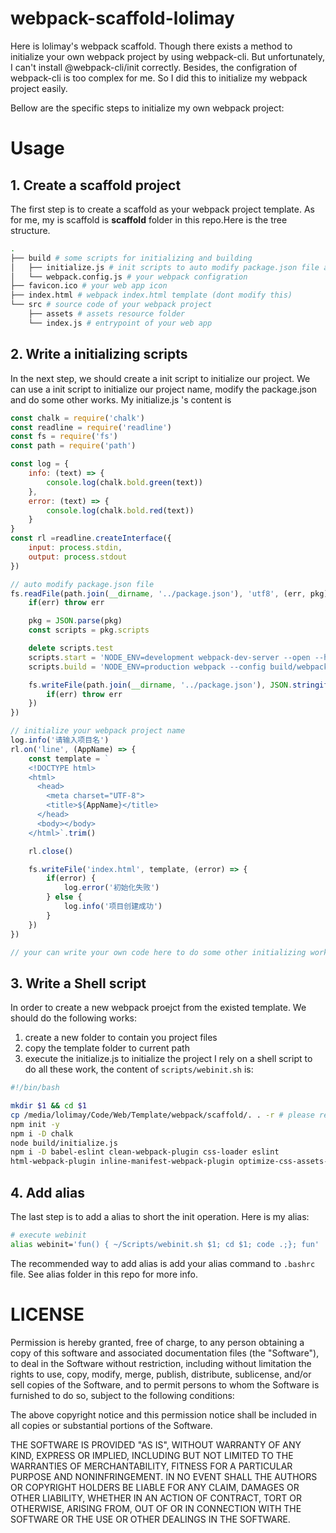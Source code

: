 # webpack-scaffold-lolimay

Here is lolimay's webpack scaffold. Though there exists a method to initialize your own webpack project by using webpack-cli.
But unfortunately, I can't install @webpack-cli/init correctly. Besides, the configration of webpack-cli is too complex for me.
So I did this to initialize my webpack project easily.

Bellow are the specific steps to initialize my own webpack project:

# Usage
## 1. Create a scaffold project
The first step is to create a scaffold as your webpack project template. As for me, my is scaffold is **scaffold** folder in this repo.Here is the tree structure.
````bash
.
├── build # some scripts for initializing and building
│   ├── initialize.js # init scripts to auto modify package.json file and generate your project name (web app title)
│   └── webpack.config.js # your webpack configration
├── favicon.ico # your web app icon
├── index.html # webpack index.html template (dont modify this)
└── src # source code of your webpack project
    ├── assets # assets resource folder
    └── index.js # entrypoint of your web app
````

## 2. Write a initializing scripts
In the next step, we should create a init script to initialize our project. We can use a init script to initialize our project name, modify the package.json and do some other works. My initialize.js 's content is
````js
const chalk = require('chalk')
const readline = require('readline')
const fs = require('fs')
const path = require('path')

const log = {
    info: (text) => {
        console.log(chalk.bold.green(text))
    },
    error: (text) => {
        console.log(chalk.bold.red(text))
    }
}
const rl =readline.createInterface({
    input: process.stdin,
    output: process.stdout
})

// auto modify package.json file
fs.readFile(path.join(__dirname, '../package.json'), 'utf8', (err, pkg) => {
    if(err) throw err

    pkg = JSON.parse(pkg)
    const scripts = pkg.scripts

    delete scripts.test
    scripts.start = 'NODE_ENV=development webpack-dev-server --open --hot --config build/webpack.config.js'
    scripts.build = 'NODE_ENV=production webpack --config build/webpack.config.js'

    fs.writeFile(path.join(__dirname, '../package.json'), JSON.stringify(pkg, null, 4), (err) => {
        if(err) throw err
    })
})

// initialize your webpack project name
log.info('请输入项目名')
rl.on('line', (AppName) => {
    const template = `
    <!DOCTYPE html>
    <html>
      <head>
        <meta charset="UTF-8">
        <title>${AppName}</title>
      </head>
      <body></body>
    </html>`.trim()

    rl.close()

    fs.writeFile('index.html', template, (error) => {
        if(error) {
            log.error('初始化失败')
        } else {
            log.info('项目创建成功')
        }
    })
})

// your can write your own code here to do some other initializing works
````
## 3. Write a Shell script
In order to create a new webpack proejct from the existed template. We should do the following works: 
1. create a new folder to contain you project files
2. copy the template folder to current path
3. execute the initialize.js to initialize the project
I rely on a shell script to do all these work, the content of `scripts/webinit.sh` is:
````bash
#!/bin/bash

mkdir $1 && cd $1
cp /media/lolimay/Code/Web/Template/webpack/scaffold/. . -r # please replace the path to your own webpack template path
npm init -y
npm i -D chalk
node build/initialize.js
npm i -D babel-eslint clean-webpack-plugin css-loader eslint
html-webpack-plugin inline-manifest-webpack-plugin optimize-css-assets-webpack-plugin style-loader uglifyjs-webpack-plugin webpack webpack-cli webpack-dev-server webpack-merge copy-webpack-plugin
````
## 4. Add alias
The last step is to add a alias to short the init operation. Here is my alias:
````bash
# execute webinit
alias webinit='fun() { ~/Scripts/webinit.sh $1; cd $1; code .;}; fun'
````
The recommended way to add alias is add your alias command to `.bashrc ` file. See alias folder in this repo for more info.

# LICENSE
Permission is hereby granted, free of charge, to any person obtaining a copy
of this software and associated documentation files (the "Software"), to deal
in the Software without restriction, including without limitation the rights
to use, copy, modify, merge, publish, distribute, sublicense, and/or sell
copies of the Software, and to permit persons to whom the Software is
furnished to do so, subject to the following conditions:

The above copyright notice and this permission notice shall be included in all
copies or substantial portions of the Software.

THE SOFTWARE IS PROVIDED "AS IS", WITHOUT WARRANTY OF ANY KIND, EXPRESS OR
IMPLIED, INCLUDING BUT NOT LIMITED TO THE WARRANTIES OF MERCHANTABILITY,
FITNESS FOR A PARTICULAR PURPOSE AND NONINFRINGEMENT. IN NO EVENT SHALL THE
AUTHORS OR COPYRIGHT HOLDERS BE LIABLE FOR ANY CLAIM, DAMAGES OR OTHER
LIABILITY, WHETHER IN AN ACTION OF CONTRACT, TORT OR OTHERWISE, ARISING FROM,
OUT OF OR IN CONNECTION WITH THE SOFTWARE OR THE USE OR OTHER DEALINGS IN THE
SOFTWARE.
